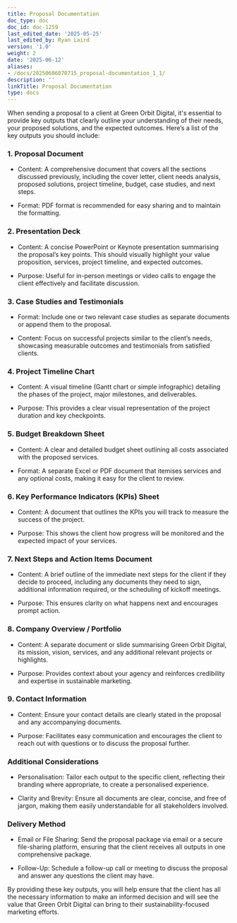 ```yaml
---
title: Proposal Documentation
doc_type: doc
doc_id: doc-1259
last_edited_date: '2025-05-25'
last_edited_by: Ryan Laird
version: '1.0'
weight: 2
date: '2025-06-12'
aliases:
- /docs/20250606070715_proposal-documentation_1_1/
description: ''
linkTitle: Proposal Documentation
type: docs
---
```


When sending a proposal to a client at Green Orbit Digital, it's essential to provide key outputs that clearly outline your understanding of their needs, your proposed solutions, and the expected outcomes. Here’s a list of the key outputs you should include:

### 1. Proposal Document

- Content: A comprehensive document that covers all the sections discussed previously, including the cover letter, client needs analysis, proposed solutions, project timeline, budget, case studies, and next steps.

- Format: PDF format is recommended for easy sharing and to maintain the formatting.

### 2. Presentation Deck

- Content: A concise PowerPoint or Keynote presentation summarising the proposal’s key points. This should visually highlight your value proposition, services, project timeline, and expected outcomes.

- Purpose: Useful for in-person meetings or video calls to engage the client effectively and facilitate discussion.

### 3. Case Studies and Testimonials

- Format: Include one or two relevant case studies as separate documents or append them to the proposal.

- Content: Focus on successful projects similar to the client’s needs, showcasing measurable outcomes and testimonials from satisfied clients.

### 4. Project Timeline Chart

- Content: A visual timeline (Gantt chart or simple infographic) detailing the phases of the project, major milestones, and deliverables.

- Purpose: This provides a clear visual representation of the project duration and key checkpoints.

### 5. Budget Breakdown Sheet

- Content: A clear and detailed budget sheet outlining all costs associated with the proposed services.

- Format: A separate Excel or PDF document that itemises services and any optional costs, making it easy for the client to review.

### 6. Key Performance Indicators (KPIs) Sheet

- Content: A document that outlines the KPIs you will track to measure the success of the project.

- Purpose: This shows the client how progress will be monitored and the expected impact of your services.

### 7. Next Steps and Action Items Document

- Content: A brief outline of the immediate next steps for the client if they decide to proceed, including any documents they need to sign, additional information required, or the scheduling of kickoff meetings.

- Purpose: This ensures clarity on what happens next and encourages prompt action.

### 8. Company Overview / Portfolio

- Content: A separate document or slide summarising Green Orbit Digital, its mission, vision, services, and any additional relevant projects or highlights.

- Purpose: Provides context about your agency and reinforces credibility and expertise in sustainable marketing.

### 9. Contact Information

- Content: Ensure your contact details are clearly stated in the proposal and any accompanying documents.

- Purpose: Facilitates easy communication and encourages the client to reach out with questions or to discuss the proposal further.

<!-- Unsupported block type: divider -->

### Additional Considerations

- Personalisation: Tailor each output to the specific client, reflecting their branding where appropriate, to create a personalised experience.

- Clarity and Brevity: Ensure all documents are clear, concise, and free of jargon, making them easily understandable for all stakeholders involved.

### Delivery Method

- Email or File Sharing: Send the proposal package via email or a secure file-sharing platform, ensuring that the client receives all outputs in one comprehensive package.

- Follow-Up: Schedule a follow-up call or meeting to discuss the proposal and answer any questions the client may have.

By providing these key outputs, you will help ensure that the client has all the necessary information to make an informed decision and will see the value that Green Orbit Digital can bring to their sustainability-focused marketing efforts.
